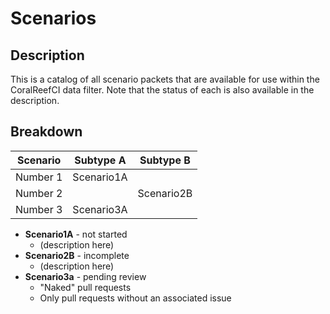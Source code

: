 # Scenarios

## Description

This is a catalog of all scenario packets that are available for use within
the CoralReefCI data filter. Note that the status of each is also available
in the description.

## Breakdown

| Scenario | Subtype A  | Subtype B  |
|----------|------------|------------|
| Number 1 | Scenario1A |            |
| Number 2 |            | Scenario2B |
| Number 3 | Scenario3A |            |

- **Scenario1A** - not started
  - (description here)
- **Scenario2B** - incomplete
  - (description here)
- **Scenario3a** - pending review
  - "Naked" pull requests
  - Only pull requests without an associated issue
